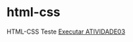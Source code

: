 # html-css
 HTML-CSS
Teste
<a href="https://john-enes.github.io/html-css/exercicios/exercicio003/index.html">Executar ATIVIDADE03</a>